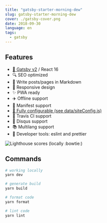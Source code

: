 ```yaml
---
title: "gatsby-starter-morning-dew"
slug: gatsby-starter-morning-dew
cover: ./gatsby-cover.png
date: 2018-09-30
language: en
tags:
  - gatsby
---
```



## Features

- [💜 Gatsby v2](https://www.gatsbyjs.org/) / React 16
- 🔍 SEO optimized
- 💌 Write posts/pages in Markdown
- 📱 Responsive design
- ✨ PWA ready
- ✈️ Offline support
- 📃 Manifest support
- [🔧 Fully configurable (see data/siteConfig.js)](./data/siteConfig.js)
- 👷 Travis CI support
- 💬 Disqus support
- 📚 Multilang support
- 💎 Developer tools: eslint and prettier


![Lighthouse scores (locally :bowtie:)](https://lighthouse.now.sh/?perf=88&pwa=81&a11y=92&bp=100&seo=100)

## Commands

```sh
# working locally
yarn dev

# generate build
yarn build

# format code
yarn format

# lint code
yarn lint
```